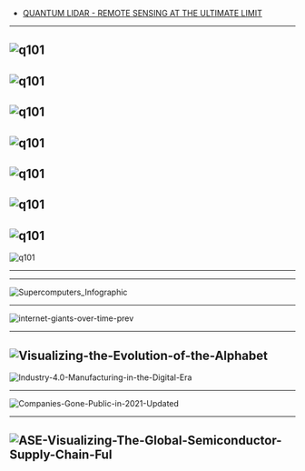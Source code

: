 
- [QUANTUM LIDAR - REMOTE SENSING AT THE 
ULTIMATE LIMIT](https://apps.dtic.mil/sti/pdfs/ADA502521.pdf)
------
![q101](https://github.com/ci-ai/AGI-Survey-2022/blob/master/Resources/q101.png)
----------
![q101](https://github.com/ci-ai/AGI-Survey-2022/blob/master/Resources/q102.png)
----------
![q101](https://github.com/ci-ai/AGI-Survey-2022/blob/master/Resources/q103.png)
----------
![q101](https://github.com/ci-ai/AGI-Survey-2022/blob/master/Resources/q104.png)
----------
![q101](https://github.com/ci-ai/AGI-Survey-2022/blob/master/Resources/q105.png)
----------
![q101](https://github.com/ci-ai/AGI-Survey-2022/blob/master/Resources/q106.png)
----------
![q101](https://github.com/ci-ai/AGI-Survey-2022/blob/master/Resources/q107.png)
----------
![q101](https://github.com/ci-ai/AGI-Survey-2022/blob/master/Resources/q108.png)

----------
---------------

![Supercomputers_Infographic](https://www.visualcapitalist.com/wp-content/uploads/2022/01/Ranking-Supercomputers_Infographic.jpg)

----------------
![internet-giants-over-time-prev](https://www.visualcapitalist.com/wp-content/uploads/2019/01/internet-giants-over-time-prev.jpg)

----------
![Visualizing-the-Evolution-of-the-Alphabet](https://www.visualcapitalist.com/wp-content/uploads/2021/12/Visualizing-the-Evolution-of-the-Alphabet.png)
----------
![Industry-4.0-Manufacturing-in-the-Digital-Era](https://www.visualcapitalist.com/wp-content/uploads/2022/01/Industry-4.0-Manufacturing-in-the-Digital-Era.jpg)

-----------
![Companies-Gone-Public-in-2021-Updated](https://www.visualcapitalist.com/wp-content/uploads/2022/01/Companies-Gone-Public-in-2021-Updated.jpg)

--------
![ASE-Visualizing-The-Global-Semiconductor-Supply-Chain-Ful](https://www.visualcapitalist.com/wp-content/uploads/2021/12/ASE-Visualizing-The-Global-Semiconductor-Supply-Chain-Full.jpg)
-------------
